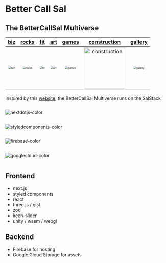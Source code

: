 # Better Call Sal
## The BetterCallSal Multiverse

|               [biz](https://bettercallsal.biz)               |             [rocks](https://bettercallsal.rocks)             |               [fit](https://bettercallsal.fit)               |               [art](https://bettercallsal.art)               |             [games](https://bettercallsal.games)             |      [construction](https://bettercallsal.construction)      |           [gallery](https://bettercallsal.gallery)           |
| :----------------------------------------------------------: | :----------------------------------------------------------: | :----------------------------------------------------------: | :----------------------------------------------------------: | :----------------------------------------------------------: | :----------------------------------------------------------: | :----------------------------------------------------------: |
| <img src="https://storage.googleapis.com/bcs-assets/images/biz/sal-left.webp" alt="biz" style="zoom:50%;" /> | <img src="https://storage.googleapis.com/bcs-assets/images/rocks/spinning.rocks.left.webp" alt="rocks" style="zoom:50%;" /> | <img src="https://storage.googleapis.com/bcs-assets/images/fit/shweaty-left.webp" alt="fit" style="zoom:50%;" /> | <img src="https://storage.googleapis.com/bcs-assets/images/art/spinning.art.left.webp" alt="art" style="zoom:50%;" /> | <img src="https://storage.googleapis.com/bcs-assets/images/games/spinning.games.left.webp" alt="games" style="zoom:50%;" /> | <img src="https://storage.googleapis.com/bcs-assets/images/construction/spinning.construction.left-aspect.png" alt="construction" style="width:129px" /> | <img src="https://storage.googleapis.com/bcs-assets/images/gallery/gallery-left-sm.png" alt="gallery" style="zoom:50%;" /> |



Inspired by this [website](http://bettercallsaul.amc.com), the BetterCallSal Multiverse runs on the SalStack

<div style="display: flex; flex-direction:column"><!-- .element: style="display: flex; justfiy-content:space-around" -->


  ![nextdotjs-color](https://github.com/raedatoui/bettercallsal-multiverse/assets/327971/5fa00cc2-1a4e-4607-83a0-2ae6438b0d5a)

  ![styledcomponents-color](https://github.com/raedatoui/bettercallsal-multiverse/assets/327971/65e27653-7602-4095-888b-8fa7e1e3bb92)

  ![firebase-color](https://github.com/raedatoui/bettercallsal-multiverse/assets/327971/3b9a3a6e-6f44-435b-a146-c2543575729a)

  ![googlecloud-color](https://github.com/raedatoui/bettercallsal-multiverse/assets/327971/292e068f-16cd-4aad-bf94-eddd364e5bba)
</div>


## Frontend
* next.js
* styled components
* react
* three.js / glsl
* zod
* keen-slider
* unity / wasm / webgl

## Backend

* Firebase for hosting
* Google Cloud Storage for assets
